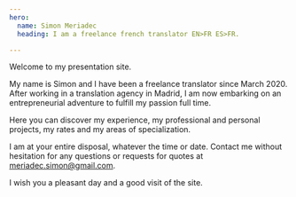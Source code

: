 ```yaml
---
hero:
  name: Simon Meriadec
  heading: I am a freelance french translator EN>FR ES>FR.

---
```

Welcome to my presentation site. 

My name is Simon and I have been a freelance translator since March 2020. After working in a translation agency in Madrid, I am now embarking on an entrepreneurial adventure to fulfill my passion full time.

 Here you can discover my experience, my professional and personal projects, my rates and my areas of specialization. 

I am at your entire disposal, whatever the time or date. Contact me without hesitation for any questions or requests for quotes at meriadec.simon@gmail.com.

I wish you a pleasant day and a good visit of the site.